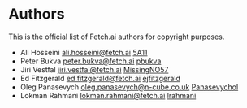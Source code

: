 # Authors

This is the official list of Fetch.ai authors for copyright purposes.

* Ali Hosseini <ali.hosseini@fetch.ai> [5A11](https://github.com/5A11)
* Peter Bukva <peter.bukva@fetch.ai> [pbukva](https://github.com/pbukva) 
* Jiri Vestfal <jiri.vestfal@fetch.ai> [MissingNO57](https://github.com/MissingNO57)
* Ed Fitzgerald <ed.fitzgerald@fetch.ai> [ejfitzgerald](https://github.com/ejfitzgerald)
* Oleg Panasevych <oleg.panasevych@n-cube.co.uk> [Panasevychol](https://github.com/panasevychol)
* Lokman Rahmani lokman.rahmani@fetch.ai [lrahmani](https://github.com/lrahmani)

